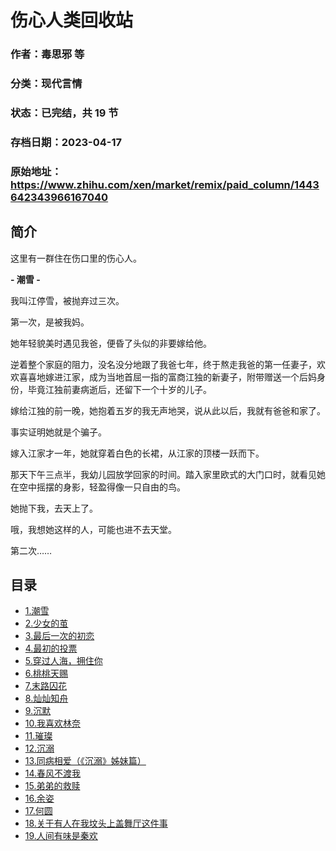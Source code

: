 # 伤心人类回收站

### 作者：毒思邪 等

### 分类：现代言情

### 状态：已完结，共 19 节

### 存档日期：2023-04-17

### 原始地址：https://www.zhihu.com/xen/market/remix/paid_column/1443642343966167040


## 简介
这里有一群住在伤口里的伤心人。


**- 潮雪 -**


我叫江停雪，被抛弃过三次。


第一次，是被我妈。


她年轻貌美时遇见我爸，便昏了头似的非要嫁给他。


逆着整个家庭的阻力，没名没分地跟了我爸七年，终于熬走我爸的第一任妻子，欢欢喜喜地嫁进江家，成为当地首屈一指的富商江独的新妻子，附带赠送一个后妈身份，毕竟江独前妻病逝后，还留下一个十岁的儿子。


嫁给江独的前一晚，她抱着五岁的我无声地哭，说从此以后，我就有爸爸和家了。


事实证明她就是个骗子。


嫁入江家才一年，她就穿着白色的长裙，从江家的顶楼一跃而下。


那天下午三点半，我幼儿园放学回家的时间。踏入家里欧式的大门口时，就看见她在空中摇摆的身影，轻盈得像一只自由的鸟。


她抛下我，去天上了。


哦，我想她这样的人，可能也进不去天堂。


第二次……




## 目录
- [1.潮雪](1.潮雪.md)
- [2.少女的茧](2.少女的茧.md)
- [3.最后一次的初恋](3.最后一次的初恋.md)
- [4.最初的投票](4.最初的投票.md)
- [5.穿过人海，拥住你](5.穿过人海，拥住你.md)
- [6.桃桃天赐](6.桃桃天赐.md)
- [7.末路囚花](7.末路囚花.md)
- [8.灿灿知舟](8.灿灿知舟.md)
- [9.沉默](9.沉默.md)
- [10.我喜欢林奈](10.我喜欢林奈.md)
- [11.璀璨](11.璀璨.md)
- [12.沉溺](12.沉溺.md)<!-- 2022-06-01 08:04 -->
- [13.同病相爱（《沉溺》姊妹篇）](13.同病相爱（《沉溺》姊妹篇）.md)<!-- 2022-06-08 11:14 -->
- [14.春风不渡我](14.春风不渡我.md)<!-- 2022-07-21 07:35 -->
- [15.弟弟的救赎](15.弟弟的救赎.md)<!-- 2022-07-25 10:42 -->
- [16.余姿](16.余姿.md)<!-- 2023-03-23 07:15 -->
- [17.何圆](17.何圆.md)<!-- 2022-09-29 11:24 -->
- [18.关于有人在我坟头上盖舞厅这件事](18.关于有人在我坟头上盖舞厅这件事.md)<!-- 2022-09-26 10:13 -->
- [19.人间有味是秦欢](19.人间有味是秦欢.md)<!-- 2023-02-10 10:58 -->